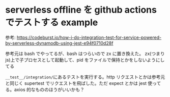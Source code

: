 # serverless offline を github actions でテストする example

参考: https://codeburst.io/how-i-do-integration-test-for-service-powered-by-serverless-dynamodb-using-jest-e94f0710d28f

参考元は bash でやってるが、bash はつらいので zx に置き換えた。
zx(つまり js)上で子プロセスとして起動して、pid をファイルで保持とかをしないようにしてる

`__test__/integration/`にあるテストを実行する。http リクエストとかは参考元と同じく supertest でリクエストを飛ばした。ただ expect とかは jest 使ってる。axios 的なもののほうがいいかも？
